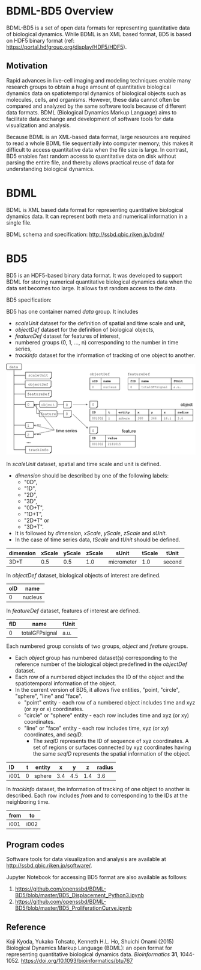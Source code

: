 # BDML-BD5 Overview
BDML-BD5 is a set of open data formats for representing quantitative data of biological dynamics. While BDML is an XML based format, BD5 is based on HDF5 binary format (ref: https://portal.hdfgroup.org/display/HDF5/HDF5).

## Motivation
Rapid advances in live-cell imaging and modeling techniques enable many research groups to obtain a huge amount of quantitative biological dynamics data on spatiotemporal dynamics of biological objects such as molecules, cells, and organisms. However, these data cannot often be compared and analyzed by the same software tools because of different data formats. BDML (Biological Dynamics Markup Language) aims to facilitate data exchange and development of software tools for data visualization and analysis. 

Because BDML is an XML-based data format, large resources are required to read a whole BDML file sequentially into computer memory; this makes it difficult to access quantitative data when the file size is large. In contrast, BD5 enables fast random access to quantitative data on disk without parsing the entire file, and thereby allows practical reuse of data for understanding biological dynamics.

# BDML
BDML is XML based data format for representing quantitative biological dynamics data. It can represent both meta and numerical information in a single file. 

BDML schema and specification: <http://ssbd.qbic.riken.jp/bdml/>   

# BD5
BD5 is an HDF5-based binary data format. It was developed to support BDML for storing numerical quantitative biological dynamics data when the data set becomes too large. It allows fast random access to the data.

BD5 specification:

 BD5 has one container named *data* group. It includes
  * *scaleUnit* dataset for the definition of spatial and time scale and unit,
  * *objectDef* dataset for the definition of biological objects,
  * *featureDef* dataset for features of interest,
  * numbered groups (0, 1, ..., n) corresponding to the number in time series,
  * *trackInfo* dataset for the information of tracking of one object to another.

![Overview of BD5 data format](BD5Overview.png)

In *scaleUnit* dataset, spatial and time scale and unit is defined. 
* *dimension* should be described by one of the following labels: 
  * "0D", 
  * "1D", 
  * "2D", 
  * "3D", 
  * "0D+T", 
  * "1D+T", 
  * "2D+T" or 
  * "3D+T". 
* It is followed by *dimension*, *xScale*, *yScale*, *zScale* and *sUnit*. 
* In the case of time series data, *tScale* and *tUnit* should be defined.

|dimension |xScale |yScale |zScale |sUnit      |tScale |tUnit  |
|:---------|-------|-------|-------|-----------|-------|-------|
|3D+T      |0.5    |0.5    |1.0    |micrometer |1.0    |second |

In *objectDef* dataset, biological objects of interest are defined.

|oID   |name    |
|:-----|--------|
|0     |nucleus |

In *featureDef* dataset, features of interest are defined.

|fID   |name           |fUnit    |
|:-----|---------------|---------|
|0     |totalGFPsignal |a.u.     |

Each numbered group consists of two groups, *object* and *feature* groups. 
* Each *object* group has numbered dataset(s) corresponding to the reference number of the biological object predefined in the *objectDef* dataset. 
* Each row of a numbered object includes the ID of the object and the spatiotemporal information of the object. 
* In the current version of BD5, it allows five entities, "point, "circle", "sphere", "line" and "face". 
  * "point" entity - each row of a numbered object includes time and xyz (or xy or x) coordinates. 
  * "circle" or "sphere" entity - each row includes time and xyz (or xy) coordinates. 
  * "line" or "face" entity - each row includes time, xyz (or xy) coordinates, and *seqID*. 
    * The *seqID* represents the ID of sequence of xyz coordinates. A set of regions or surfaces connected by xyz coordinates having the same *seqID*  represents the spatial information of the object.


|ID    |t  |entity  |x    |y    |z    |radius   |
|:-----|---|--------|-----|-----|-----|---------|
|i001  |0  |sphere  |3.4  |4.5  |1.4  |3.6      |

In *trackInfo* dataset, the information of tracking of one object to another is described. Each row includes *from* and *to* corresponding to the IDs at the neighboring time.

|from  |to   |
|:-----|-----|
|i001  |i002 |

## Program codes
Software tools for data visualization and analysis are available at <http://ssbd.qbic.riken.jp/software/>.

Jupyter Notebook for accessing BD5 format are also available as follows:

1. <https://github.com/openssbd/BDML-BD5/blob/master/BD5_Displacement_Python3.ipynb>  
2. <https://github.com/openssbd/BDML-BD5/blob/master/BD5_ProliferationCurve.ipynb>

## Reference
Koji Kyoda, Yukako Tohsato, Kenneth H.L. Ho, Shuichi Onami (2015) Biological Dynamics Markup Language (BDML): an open format for representing quantitative biological dynamics data. *Bioinformatics* **31**, 1044-1052. https://doi.org/10.1093/bioinformatics/btu767
